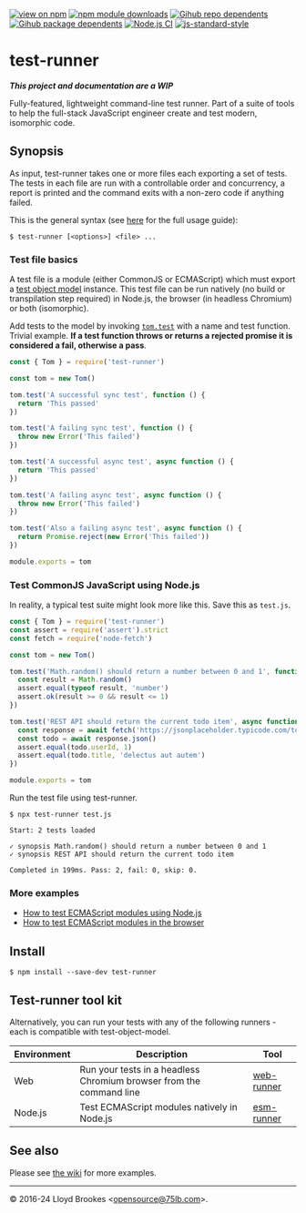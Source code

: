 [![view on npm](https://badgen.net/npm/v/test-runner)](https://www.npmjs.org/package/test-runner)
[![npm module downloads](https://badgen.net/npm/dt/test-runner)](https://www.npmjs.org/package/test-runner)
[![Gihub repo dependents](https://badgen.net/github/dependents-repo/test-runner-js/test-runner)](https://github.com/test-runner-js/test-runner/network/dependents?dependent_type=REPOSITORY)
[![Gihub package dependents](https://badgen.net/github/dependents-pkg/test-runner-js/test-runner)](https://github.com/test-runner-js/test-runner/network/dependents?dependent_type=PACKAGE)
[![Node.js CI](https://github.com/test-runner-js/test-runner/actions/workflows/node.js.yml/badge.svg)](https://github.com/test-runner-js/test-runner/actions/workflows/node.js.yml)
[![js-standard-style](https://img.shields.io/badge/code%20style-standard-brightgreen.svg)](https://github.com/feross/standard)

# test-runner

***This project and documentation are a WIP***

Fully-featured, lightweight command-line test runner. Part of a suite of tools to help the full-stack JavaScript engineer create and test modern, isomorphic code.

## Synopsis

As input, test-runner takes one or more files each exporting a set of tests. The tests in each file are run with a controllable order and concurrency, a report is printed and the command exits with a non-zero code if anything failed.

This is the general syntax (see [here](https://github.com/test-runner-js/test-runner/wiki/test-runner-command-line-options) for the full usage guide):

```
$ test-runner [<options>] <file> ...
```

### Test file basics

A test file is a module (either CommonJS or ECMAScript) which must export a [test object model](https://github.com/test-runner-js/test-object-model) instance. This test file can be run natively (no build or transpilation step required) in Node.js, the browser (in headless Chromium) or both (isomorphic).

Add tests to the model by invoking [`tom.test`](https://github.com/test-runner-js/test-object-model/blob/master/docs/API.md#module_test-object-model--Tom+test) with a name and test function. Trivial example. **If a test function throws or returns a rejected promise it is considered a fail, otherwise a pass**.

```js
const { Tom } = require('test-runner')

const tom = new Tom()

tom.test('A successful sync test', function () {
  return 'This passed'
})

tom.test('A failing sync test', function () {
  throw new Error('This failed')
})

tom.test('A successful async test', async function () {
  return 'This passed'
})

tom.test('A failing async test', async function () {
  throw new Error('This failed')
})

tom.test('Also a failing async test', async function () {
  return Promise.reject(new Error('This failed'))
})

module.exports = tom
```

### Test CommonJS JavaScript using Node.js

In reality, a typical test suite might look more like this. Save this as `test.js`.

```js
const { Tom } = require('test-runner')
const assert = require('assert').strict
const fetch = require('node-fetch')

const tom = new Tom()

tom.test('Math.random() should return a number between 0 and 1', function () {
  const result = Math.random()
  assert.equal(typeof result, 'number')
  assert.ok(result >= 0 && result <= 1)
})

tom.test('REST API should return the current todo item', async function () {
  const response = await fetch('https://jsonplaceholder.typicode.com/todos/1')
  const todo = await response.json()
  assert.equal(todo.userId, 1)
  assert.equal(todo.title, 'delectus aut autem')
})

module.exports = tom
```

Run the test file using test-runner.

```
$ npx test-runner test.js

Start: 2 tests loaded

✓ synopsis Math.random() should return a number between 0 and 1
✓ synopsis REST API should return the current todo item

Completed in 199ms. Pass: 2, fail: 0, skip: 0.
```

### More examples

* [How to test ECMAScript modules using Node.js](https://github.com/test-runner-js/test-runner/wiki/How-to-test-ECMAScript-modules-using-Node.js)
* [How to test ECMAScript modules in the browser](https://github.com/test-runner-js/test-runner/wiki/How-to-test-ECMAScript-modules-in-the-browser)


## Install

```
$ npm install --save-dev test-runner
```

## Test-runner tool kit

Alternatively, you can run your tests with any of the following runners - each is compatible with test-object-model.

| Environment  | Description                          | Tool          |
| -----------  | ------------------------             | ------------- |
| Web          | Run your tests in a headless Chromium browser from the command line | [web-runner](https://github.com/test-runner-js/web-runner)    |
| Node.js | Test ECMAScript modules natively in Node.js | [esm-runner](https://github.com/test-runner-js/esm-runner) |

## See also

Please see [the wiki](https://github.com/test-runner-js/test-runner/wiki) for more examples.

* * *

&copy; 2016-24 Lloyd Brookes \<opensource@75lb.com\>.
